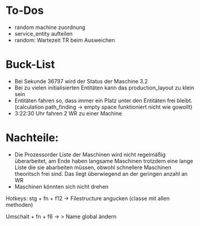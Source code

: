 # To-Dos

- random machine zuordnung
- service_entity aufteilen
- random: Wartezeit TR beim Ausweichen

# Buck-List

- Bei Sekunde 36797 wird der Status der Maschine 3.2 
- Bei zu vielen initialisierten Entitäten kann das production_layout zu klein sein
- Entitäten fahren so, dass immer ein Platz unter den Entitäten frei bleibt. (calculation path_finding -> empty space funktioniert nicht wie gowollt)
- 3:22:30 Uhr fahren 2 WR zu einer Machine

# Nachteile:
- Die Prozessorder Liste der Maschinen wird nicht regelmäßig überarbeitet, 
am Ende haben langsame Maschinen trotzdem eine lange Liste die sie abarbeiten müssen, obwohl schnellere Maschinen theoritsch frei sind. 
Das liegt überwiegend an der geringen anzahl an WR
- Maschinen könnten sich nicht drehen


Hotkeys:
stg + fn + f12 -> Filestructure angucken (classe mit allen methoden)

Umschalt + fn + f6 -> > Name global ändern